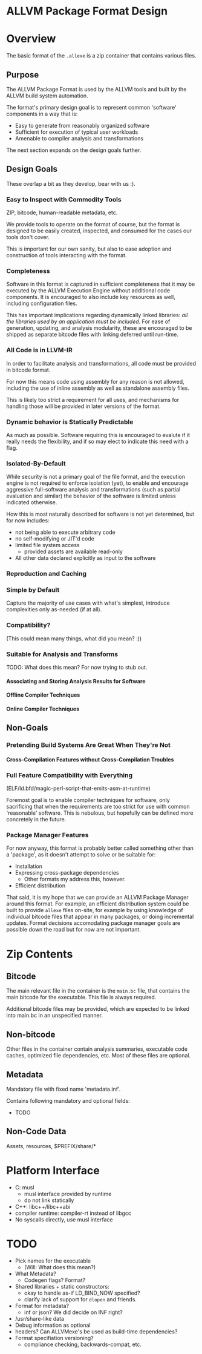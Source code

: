 # ALLVM Package Format Design

# Overview
The basic format of the `.allexe` is a zip container that contains various files.

## Purpose

The ALLVM Package Format is used by the ALLVM tools and built by the ALLVM
build system automation.

The format's primary design goal is to represent common 'software' components
in a way that is:

* Easy to generate from reasonably organized software
* Sufficient for execution of typical user workloads
* Amenable to compiler analysis and transformations

The next section expands on the design goals further.

## Design Goals

These overlap a bit as they develop, bear with us :).

### Easy to Inspect with Commodity Tools

ZIP, bitcode, human-readable metadata, etc.

We provide tools to operate on the format of course,
but the format is designed to be easily created, inspected,
and consumed for the cases our tools don't cover.

This is important for our own sanity, but also to ease adoption
and construction of tools interacting with the format.

### Completeness

Software in this format is captured in sufficient completeness that
it may be executed by the ALLVM Execution Engine without
additional code components.  It is encouraged to also include
key resources as well, including configuration files.

This has important implications regarding dynamically
linked libraries:
*all the libraries used by an application must be included*.
For ease of generation, updating, and analysis modularity,
these are encouraged to be shipped as separate bitcode files
with linking deferred until run-time.

### All Code is in LLVM-IR

In order to facilitate analysis and transformations,
all code must be provided in bitcode format.

For now this means code using assembly for any reason
is not allowed, including the use of inline assembly
as well as standalone assembly files.

This is likely too strict a requirement for all uses,
and mechanisms for handling those will be provided
in later versions of the format.

### Dynamic behavior is Statically Predictable

As much as possible.  Software requiring this is encouraged
to evalute if it really needs the flexibility, and if so
may elect to indicate this need with a flag.

### Isolated-By-Default

While security is not a primary goal of the file format,
and the execution engine is not required to enforce
isolation (yet), to enable and encourage aggressive
full-software analysis and transformations (such
as partial evaluation and similar) the behavior
of the software is limited unless indicated otherwise.

How this is most naturally described for software
is not yet determined, but for now includes:

* not being able to execute arbitrary code
* no self-modifying or JIT'd code
* limited file system access
  * provided assets are available read-only
* All other data declared explicitly as input to the software

### Reproduction and Caching

### Simple by Default

Capture the majority of use cases with what's simplest,
introduce complexities only as-needed (if at all).

### Compatibility?

(This could mean many things, what did you mean? :))

### Suitable for Analysis and Transforms

TODO: What does this mean? For now trying to stub out.

#### Associating and Storing Analysis Results for Software

#### Offline Compiler Techniques

#### Online Compiler Techniques


## Non-Goals

### Pretending Build Systems Are Great When They're Not

#### Cross-Compilation Features without Cross-Compilation Troubles

### Full Feature Compatibility with Everything

(ELF/ld.bfd/magic-perl-script-that-emits-asm-at-runtime)

Foremost goal is to enable compiler techniques for software,
only sacrificing that when the requirements are too strict
for use with common 'reasonable' software.  This is nebulous,
but hopefully can be defined more concretely in the future.

### Package Manager Features

For now anyway, this format is probably better called
something other than a 'package', as it doesn't attempt to
solve or be suitable for:

* Installation
* Expressing cross-package dependencies
  * Other formats my address this, however.
* Efficient distribution

That said, it is my hope that we can provide an ALLVM
Package Manager around this format.  For example, an
efficient distribution system could be built to provide
`allexe` files on-site, for example by using knowledge of
individual bitcode files that appear in many packages,
or doing incremental updates.  Format decisions
accomodating package manager goals are possible
down the road but for now are not important.

# Zip Contents

## Bitcode
The main relevant file in the container is the `main.bc` file, that contains the
main bitcode for the executable. This file is always required.

Additional bitcode files may be provided, which are expected to be linked into main.bc
in an unspecified manner.

## Non-bitcode

Other files in the container contain analysis summaries, executable code caches,
optimized file dependencies, etc. Most of these files are optional.

## Metadata

Mandatory file with fixed name 'metadata.inf'.

Contains following mandatory and optional fields:

* TODO

## Non-Code Data

Assets, resources, $PREFIX/share/*

# Platform Interface

* C: musl
  * musl interface provided by runtime
  * do not link statically
* C++: libc++/libc++abi
* compiler runtime: compiler-rt instead of libgcc
* No syscalls directly, use musl interface

# TODO

* Pick names for the executable
  * (Will: What does this mean?)
* What Metadata?
  * Codegen flags? Format?
* Shared libraries + static constructors:
  * okay to handle as-if LD_BIND_NOW specified?
  * clarify lack of support for `dlopen` and friends.
* Format for metadata?
  * inf or json? We did decide on INF right?
* /usr/share-like data
* Debug information as optional
* headers? Can ALLVMexe's be used as build-time dependencies?
* Format specifiation versioning?
  * compliance checking, backwards-compat, etc.
